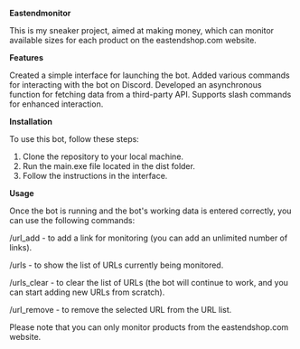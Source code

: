 **Eastendmonitor**

This is my sneaker project, aimed at making money, which can monitor available sizes for each product on the eastendshop.com website.

**Features**

Created a simple interface for launching the bot.
Added various commands for interacting with the bot on Discord.
Developed an asynchronous function for fetching data from a third-party API.
Supports slash commands for enhanced interaction.

**Installation**

To use this bot, follow these steps:

1. Clone the repository to your local machine.
2. Run the main.exe file located in the dist folder.
3. Follow the instructions in the interface.

**Usage**

Once the bot is running and the bot's working data is entered correctly, you can use the following commands:

/url_add - to add a link for monitoring (you can add an unlimited number of links).

/urls - to show the list of URLs currently being monitored.

/urls_clear - to clear the list of URLs (the bot will continue to work, and you can start adding new URLs from scratch).

/url_remove - to remove the selected URL from the URL list.

Please note that you can only monitor products from the eastendshop.com website.
